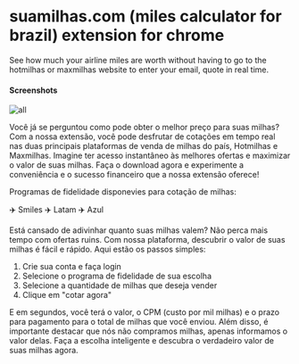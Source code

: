 # suamilhas.com (miles calculator for brazil) extension for chrome

See how much your airline miles are worth without having to go to the hotmilhas or maxmilhas website to enter your email, quote in real time.

#### Screenshots
![all](https://user-images.githubusercontent.com/47501385/214698351-14f12304-6ea1-402a-8e97-216aef937a5f.png)



Você já se perguntou como pode obter o melhor preço para suas milhas? Com a nossa extensão, você pode desfrutar de cotações em tempo real nas duas principais plataformas de venda de milhas do país, Hotmilhas e Maxmilhas. Imagine ter acesso instantâneo às melhores ofertas e maximizar o valor de suas milhas. Faça o download agora e experimente a conveniência e o sucesso financeiro que a nossa extensão oferece!


Programas de fidelidade disponevies para cotação de milhas:

✈️ Smiles
✈️ Latam
✈️ Azul


Está cansado de adivinhar quanto suas milhas valem? Não perca mais tempo com ofertas ruins. Com nossa plataforma, descubrir o valor de suas milhas é fácil e rápido. Aqui estão os passos simples:

1.  Crie sua conta e faça login
2.  Selecione o programa de fidelidade de sua escolha
3.  Selecione a quantidade de milhas que deseja vender
4.  Clique em "cotar agora"

E em segundos, você terá o valor, o CPM (custo por mil milhas) e o prazo para pagamento para o total de milhas que você enviou. Além disso, é importante destacar que nós não compramos milhas, apenas informamos o valor delas. Faça a escolha inteligente e descubra o verdadeiro valor de suas milhas agora.


